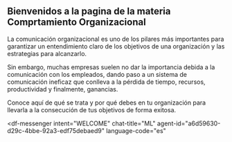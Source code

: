 ## Bienvenidos a la pagina de la materia Comprtamiento Organizacional 
La comunicación organizacional es uno de los pilares más importantes para garantizar un entendimiento claro de los objetivos de una organización y las estrategias para alcanzarlo.

Sin embargo, muchas empresas suelen no dar la importancia debida a la comunicación con los empleados, dando paso a un sistema de comunicación ineficaz que conlleva a la pérdida de tiempo, recursos, productividad y finalmente, ganancias.

Conoce aquí de qué se trata y por qué debes en tu organización para llevarla a la consecución de tus objetivos de forma exitosa.

<script src="https://www.gstatic.com/dialogflow-console/fast/messenger/bootstrap.js?v=1"></script>
<df-messenger
  intent="WELCOME"
  chat-title="ML"
  agent-id="a6d59630-d29c-4bbe-92a3-edf75debaed9"
  language-code="es"
></df-messenger>

